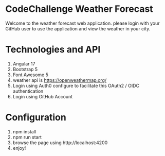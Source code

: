 # CodeChallenge Weather Forecast
Welcome to the weather forecast web application. please login with your GitHub user to use the application and view the weather in your city.
# Technologies and API 
1. Angular 17
2. Bootstrap 5
3. Font Awesome 5
4. weather api is  https://openweathermap.org/
5. Login using Auth0 configure to facilitate this OAuth2 / OIDC authentication
6. Login using GitHub Account
# Configuration
1. npm install
2. npm run start
3. browse the page using http://localhost:4200
4. enjoy!

